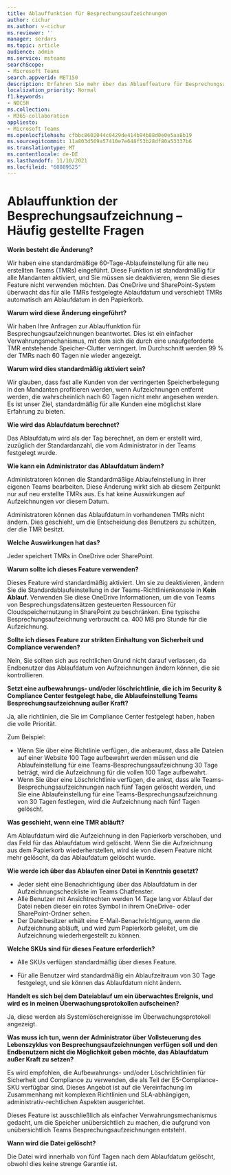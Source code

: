 ```yaml
---
title: Ablauffunktion für Besprechungsaufzeichnungen
author: cichur
ms.author: v-cichur
ms.reviewer: ''
manager: serdars
ms.topic: article
audience: admin
ms.service: msteams
searchScope:
- Microsoft Teams
search.appverid: MET150
description: Erfahren Sie mehr über das Ablauffeature für Besprechungsaufzeichnungen in Microsoft Teams.
localization_priority: Normal
f1.keywords:
- NOCSH
ms.collection:
- M365-collaboration
appliesto:
- Microsoft Teams
ms.openlocfilehash: cfbbc8602044c0429de414b94b88d0e0e5aa8b19
ms.sourcegitcommit: 11a803d569a57410e7e648f53b28df80a53337b6
ms.translationtype: MT
ms.contentlocale: de-DE
ms.lasthandoff: 11/10/2021
ms.locfileid: "60889525"
---
```

# <a name="meeting-recording-expiration-feature---frequently-asked-questions"></a>Ablauffunktion der Besprechungsaufzeichnung – Häufig gestellte Fragen

**Worin besteht die Änderung?**

Wir haben eine standardmäßige 60-Tage-Ablaufeinstellung für alle neu erstellten Teams (TMRs) eingeführt.  Diese Funktion ist standardmäßig für alle Mandanten aktiviert, und Sie müssen sie deaktivieren, wenn Sie dieses Feature nicht verwenden möchten. Das OneDrive und SharePoint-System überwacht das für alle TMRs festgelegte Ablaufdatum und verschiebt TMRs automatisch am Ablaufdatum in den Papierkorb.

**Warum wird diese Änderung eingeführt?**

Wir haben Ihre Anfragen zur Ablauffunktion für Besprechungsaufzeichnungen beantwortet. Dies ist ein einfacher Verwahrungsmechanismus, mit dem sich die durch eine unaufgeforderte TMR entstehende Speicher-Clutter verringert. Im Durchschnitt werden 99 % der TMRs nach 60 Tagen nie wieder angezeigt.

**Warum wird dies standardmäßig aktiviert sein?**

Wir glauben, dass fast alle Kunden von der verringerten Speicherbelegung in den Mandanten profitieren werden, wenn Aufzeichnungen entfernt werden, die wahrscheinlich nach 60 Tagen nicht mehr angesehen werden. Es ist unser Ziel, standardmäßig für alle Kunden eine möglichst klare Erfahrung zu bieten.

**Wie wird das Ablaufdatum berechnet?**

Das Ablaufdatum wird als der Tag berechnet, an dem er erstellt wird, zuzüglich der Standardanzahl, die vom Administrator in der Teams festgelegt wurde.

**Wie kann ein Administrator das Ablaufdatum ändern?**

Administratoren können die Standardmäßige Ablaufeinstellung in ihrer eigenen Teams bearbeiten. Diese Änderung wirkt sich ab diesem Zeitpunkt nur auf neu erstellte TMRs aus. Es hat keine Auswirkungen auf Aufzeichnungen vor diesem Datum.

Administratoren können das Ablaufdatum in vorhandenen TMRs nicht ändern. Dies geschieht, um die Entscheidung des Benutzers zu schützen, der die TMR besitzt.

**Welche Auswirkungen hat das?**

Jeder speichert TMRs in OneDrive oder SharePoint.

**Warum sollte ich dieses Feature verwenden?**

Dieses Feature wird standardmäßig aktiviert. Um sie zu deaktivieren, ändern Sie die Standardablaufeinstellung in der Teams-Richtlinienkonsole in **Kein Ablauf.**
Verwenden Sie diese OneDrive Informationen, um die von Teams von Besprechungsdatensätzen gesteuerten Ressourcen für Cloudspeichernutzung in SharePoint zu beschränken. Eine typische Besprechungsaufzeichnung verbraucht ca. 400 MB pro Stunde für die Aufzeichnung.

**Sollte ich dieses Feature zur strikten Einhaltung von Sicherheit und Compliance verwenden?**

Nein, Sie sollten sich aus rechtlichen Grund nicht darauf verlassen, da Endbenutzer das Ablaufdatum von Aufzeichnungen ändern können, die sie kontrollieren.

**Setzt eine aufbewahrungs- und/oder löschrichtlinie, die ich im Security & Compliance Center festgelegt habe, die Ablaufeinstellung Teams Besprechungsaufzeichnung außer Kraft?**

Ja, alle richtlinien, die Sie im Compliance Center festgelegt haben, haben die volle Priorität.

Zum Beispiel: 

- Wenn Sie über eine Richtlinie verfügen, die anberaumt, dass alle Dateien auf einer Website 100 Tage aufbewahrt werden müssen und die Ablaufeinstellung für eine Teams-Besprechungsaufzeichnung 30 Tage beträgt, wird die Aufzeichnung für die vollen 100 Tage aufbewahrt.
- Wenn Sie über eine Löschrichtlinie verfügen, die ankst, dass alle Teams-Besprechungsaufzeichnungen nach fünf Tagen gelöscht werden, und Sie eine Ablaufeinstellung für eine Teams-Besprechungsaufzeichnung von 30 Tagen festlegen, wird die Aufzeichnung nach fünf Tagen gelöscht.

**Was geschieht, wenn eine TMR abläuft?**

Am Ablaufdatum wird die Aufzeichnung in den Papierkorb verschoben, und das Feld für das Ablaufdatum wird gelöscht. Wenn Sie die Aufzeichnung aus dem Papierkorb wiederherstellen, wird sie von diesem Feature nicht mehr gelöscht, da das Ablaufdatum gelöscht wurde.

**Wie werde ich über das Ablaufen einer Datei in Kenntnis gesetzt?**

- Jeder sieht eine Benachrichtigung über das Ablaufdatum in der Aufzeichnungscheckliste im Teams Chatfenster.
- Alle Benutzer mit Ansichtrechten werden 14 Tage lang vor Ablauf der Datei neben dieser ein rotes Symbol in ihrem OneDrive- oder SharePoint-Ordner sehen.
- Der Dateibesitzer erhält eine E-Mail-Benachrichtigung, wenn die Aufzeichnung abläuft, und wird zum Papierkorb geleitet, um die Aufzeichnung wiederhergestellt zu können.

**Welche SKUs sind für dieses Feature erforderlich?**

- Alle SKUs verfügen standardmäßig über dieses Feature.

- Für alle Benutzer wird standardmäßig ein Ablaufzeitraum von 30 Tage festgelegt, und sie können das Ablaufdatum nicht ändern.

**Handelt es sich bei dem Dateiablauf um ein überwachtes Ereignis, und wird es in meinen Überwachungsprotokollen aufscheinen?**

Ja, diese werden als Systemlöschereignisse im Überwachungsprotokoll angezeigt.

**Was muss ich tun, wenn der Administrator über Vollsteuerung des Lebenszyklus von Besprechungsaufzeichnungen verfügen soll und den Endbenutzern nicht die Möglichkeit geben möchte, das Ablaufdatum außer Kraft zu setzen?**

Es wird empfohlen, die Aufbewahrungs- und/oder Löschrichtlinien für Sicherheit und Compliance zu verwenden, die als Teil der E5-Compliance-SKU verfügbar sind. Dieses Angebot ist auf die Vereinfachung im Zusammenhang mit komplexen Richtlinien und SLA-abhängigen, administrativ-rechtlichen Aspekten ausgerichtet.

Dieses Feature ist ausschließlich als einfacher Verwahrungsmechanismus gedacht, um die Speicher unübersichtlich zu machen, die aufgrund von unübersichtlich Teams Besprechungsaufzeichnungen entsteht.

**Wann wird die Datei gelöscht?**

Die Datei wird innerhalb von fünf Tagen nach dem Ablaufdatum gelöscht, obwohl dies keine strenge Garantie ist.
